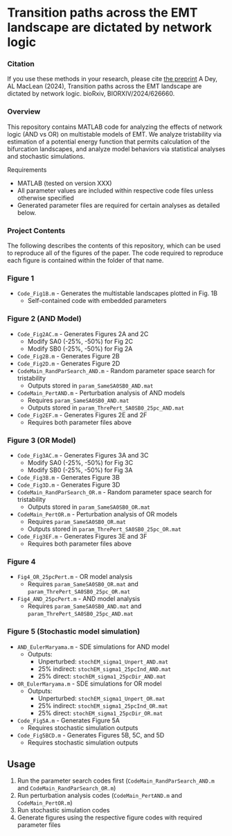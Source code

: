 # Transition paths across the EMT landscape are dictated by network logic

### Citation
If you use these methods in your research, please cite [the preprint](https://doi.org/10.1158/2326-6066.CIR-22-0617)
A Dey, AL MacLean (2024), Transition paths across the EMT landscape are dictated by network logic. bioRxiv, BIORXIV/2024/626660. 

### Overview 
This repository contains MATLAB code for analyzing the effects of network logic (AND vs OR) on multistable models of EMT. We analyze tristability via estimation of a potential energy function that permits calculation of the bifurcation landscapes, and analyze model behaviors via statistical analyses and  stochastic simulations. 

Requirements
- MATLAB (tested on version XXX)
- All parameter values are included within respective code files unless otherwise specified
- Generated parameter files are required for certain analyses as detailed below.

### Project Contents 

The following describes the contents of this repository, which can be used to reproduce all of the figures of the paper. The code required to reproduce each figure is contained within the folder of that name.

### Figure 1
- `Code_Fig1B.m` - Generates the multistable landscapes plotted in Fig. 1B
  - Self-contained code with embedded parameters

### Figure 2 (AND Model)
- `Code_Fig2AC.m` - Generates Figures 2A and 2C
  - Modify SA0 (-25%, -50%) for Fig 2C
  - Modify SB0 (-25%, -50%) for Fig 2A
- `Code_Fig2B.m` - Generates Figure 2B
- `Code_Fig2D.m` - Generates Figure 2D
- `CodeMain_RandParSearch_AND.m` - Random parameter space search for tristability
  - Outputs stored in `param_SameSA0SB0_AND.mat`
- `CodeMain_PertAND.m` - Perturbation analysis of AND models
  - Requires `param_SameSA0SB0_AND.mat`
  - Outputs stored in `param_ThrePert_SA0SB0_25pc_AND.mat`
- `Code_Fig2EF.m` - Generates Figures 2E and 2F
  - Requires both parameter files above

### Figure 3 (OR Model)
- `Code_Fig3AC.m` - Generates Figures 3A and 3C
  - Modify SA0 (-25%, -50%) for Fig 3C
  - Modify SB0 (-25%, -50%) for Fig 3A
- `Code_Fig3B.m` - Generates Figure 3B
- `Code_Fig3D.m` - Generates Figure 3D
- `CodeMain_RandParSearch_OR.m` - Random parameter space search for tristability
  - Outputs stored in `param_SameSA0SB0_OR.mat`
- `CodeMain_PertOR.m` - Perturbation analysis of OR models
  - Requires `param_SameSA0SB0_OR.mat`
  - Outputs stored in `param_ThrePert_SA0SB0_25pc_OR.mat`
- `Code_Fig3EF.m` - Generates Figures 3E and 3F
  - Requires both parameter files above

### Figure 4
- `Fig4_OR_25pcPert.m` - OR model analysis
  - Requires `param_SameSA0SB0_OR.mat` and `param_ThrePert_SA0SB0_25pc_OR.mat`
- `Fig4_AND_25pcPert.m` - AND model analysis
  - Requires `param_SameSA0SB0_AND.mat` and `param_ThrePert_SA0SB0_25pc_AND.mat`

### Figure 5 (Stochastic model simulation)
- `AND_EulerMaryama.m` - SDE simulations for AND model
  - Outputs:
    - Unperturbed: `stochEM_sigma1_Unpert_AND.mat`
    - 25% indirect: `stochEM_sigma1_25pcInd_AND.mat`
    - 25% direct: `stochEM_sigma1_25pcDir_AND.mat`
- `OR_EulerMaryama.m` - SDE simulations for OR model
  - Outputs:
    - Unperturbed: `stochEM_sigma1_Unpert_OR.mat`
    - 25% indirect: `stochEM_sigma1_25pcInd_OR.mat`
    - 25% direct: `stochEM_sigma1_25pcDir_OR.mat`
- `Code_Fig5A.m` - Generates Figure 5A
  - Requires stochastic simulation outputs
- `Code_Fig5BCD.m` - Generates Figures 5B, 5C, and 5D
  - Requires stochastic simulation outputs


## Usage
1. Run the parameter search codes first (`CodeMain_RandParSearch_AND.m` and `CodeMain_RandParSearch_OR.m`)
2. Run perturbation analysis codes (`CodeMain_PertAND.m` and `CodeMain_PertOR.m`)
3. Run stochastic simulation codes
4. Generate figures using the respective figure codes with required parameter files
